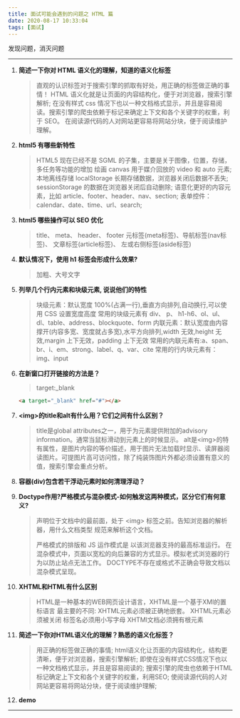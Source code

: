 ```yaml
---
title: 面试可能会遇到的问题之 HTML 篇
date: 2020-08-17 10:33:04
tags: [面试]
---
```


发现问题，消灭问题

<!-- more -->

---
1.  **简述一下你对 HTML 语义化的理解，知道的语义化标签**

    > 直观的认识标签对于搜索引擎的抓取有好处，用正确的标签做正确的事情！
    > HTML 语义化就是让页面的内容结构化，便于对浏览器，搜索引擎解析;
    > 在没有样式 css 情况下也以一种文档格式显示，并且是容易阅读。搜索引擎的爬虫依赖于标记来确定上下文和各个关键字的权重，利于 SEO。
    > 在阅读源代码的人对网站更容易将网站分块，便于阅读维护理解。

1.  **html5 有哪些新特性**

    > HTML5 现在已经不是 SGML 的子集，主要是关于图像，位置，存储，多任务等功能的增加
    > 绘画 canvas
    > 用于媒介回放的 video 和 auto 元素;
    > 本地离线存储 localStorage 长期存储数据，浏览器关闭后数据不丢失;
    > sessionStorage 的数据在浏览器关闭后自动删除;
    > 语意化更好的内容元素，比如 article、footer、header、nav、section;
    > 表单控件：calendar、date、time、url、search;

1.  **html5 哪些操作可以 SEO 优化**

    > title、 meta、 header、 footer
    > 元标签(meta标签)、导航标签(nav标签)、 文章标签(article标签)、 左或右侧标签(aside标签)

1.  **默认情况下，使用 h1 标签会形成什么效果?**

    > 加粗、大号文字

1.  **列举几个行内元素和块级元素, 说说他们的特性**

    > 块级元素：默认宽度 100%(占满一行),垂直方向排列,自动换行,可以使用 CSS 设置宽度高度
    > 常用的块级元素有 div、 p、 h1-h6、ol、ul、dl、table、address、blockquote、form
    > 内联元素：默认宽度由内容撑开(内容多宽、宽度就占多宽),水平方向排列,width 无效,height 无效,margin 上下无效，padding 上下无效
    > 常用的内联元素有:a、span、br、i、em、strong、label、q、var、cite
    > 常用的行内块元素有：img、input

1.  **在新窗口打开链接的方法是？**

    > target:\_blank

    ```html
    <a target="_blank" href="#"></a>
    ```
1.  **&lt;img&gt;的title和alt有什么用？它们之间有什么区别？**

    > title是global attributes之一，用于为元素提供附加的advisory information。通常当鼠标滑动到元素上的时候显示。
    > alt是&lt;img&gt;的特有属性，是图片内容的等价描述，用于图片无法加载时显示、读屏器阅读图片。可提图片高可访问性，除了纯装饰图片外都必须设置有意义的值，搜索引擎会重点分析。

1. **容器(div)包含若干浮动元素时如何清理浮动？**
    >

1. **Doctype作用?严格模式与混杂模式-如何触发这两种模式，区分它们有何意义?**
    > <!DOCTYPE> 声明位于文档中的最前面，处于 &lt;img&gt; 标签之前。告知浏览器的解析器，用什么文档类型 规范来解析这个文档。 
    > 严格模式的排版和 JS 运作模式是  以该浏览器支持的最高标准运行。
    > 在混杂模式中，页面以宽松的向后兼容的方式显示。模拟老式浏览器的行为以防止站点无法工作。
    > DOCTYPE不存在或格式不正确会导致文档以混杂模式呈现。

1. **XHTML和HTML有什么区别**
    > HTML是一种基本的WEB网页设计语言，XHTML是一个基于XMl的置标语言
    > 最主要的不同:
        XHTML元素必须被正确地嵌套。
        XHTML元素必须被关闭
        标签名必须用小写字母
        XHTMl文档必须拥有根元素

1. **简述一下你对HTML语义化的理解？熟悉的语义化标签？**
    > 用正确的标签做正确的事情;
    > html语义化让页面的内容结构化，结构更清晰，便于对浏览器，搜索引擎解析;
    > 即使在没有样式CSS情况下也以一种文档格式显示，并且是容易阅读的;
    > 搜索引擎的爬虫也依赖于HTML标记确定上下文和各个关键字的权重，利用SEO;
    > 使阅读源代码的人对网站更容易将网站分块，便于阅读维护理解;

1. **demo**
    >


---
    





